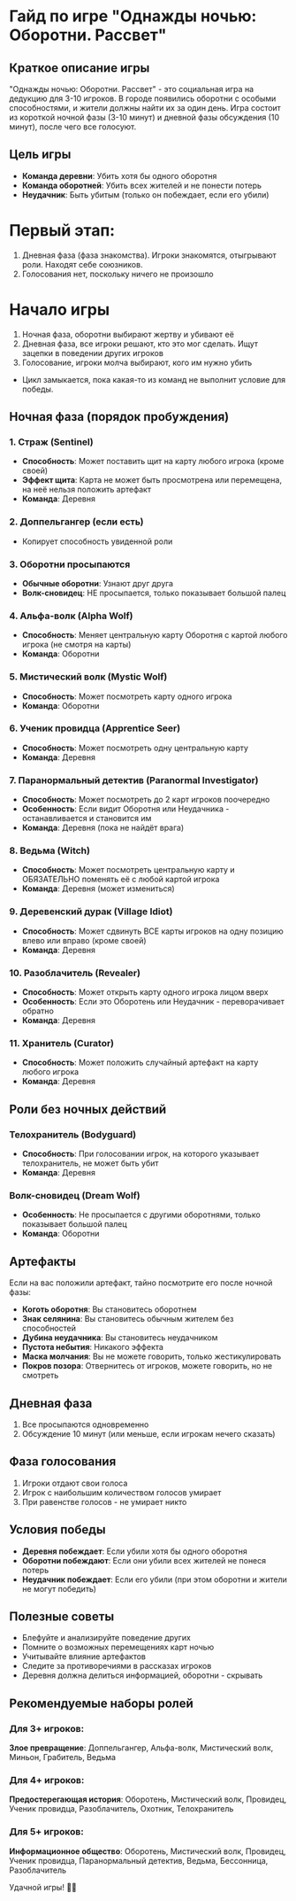# Гайд по игре "Однажды ночью: Оборотни. Рассвет"

## Краткое описание игры
"Однажды ночью: Оборотни. Рассвет" - это социальная игра на дедукцию для 3-10 игроков. В городе появились оборотни с особыми способностями, и жители должны найти их за один день. Игра состоит из короткой ночной фазы (3-10 минут) и дневной фазы обсуждения (10 минут), после чего все голосуют.

## Цель игры
- **Команда деревни**: Убить хотя бы одного оборотня
- **Команда оборотней**: Убить всех жителей и не понести потерь
- **Неудачник**: Быть убитым (только он побеждает, если его убили)

# Первый этап:
1) Дневная фаза (фаза знакомства). Игроки знакомятся, отыгрывают роли. Находят себе союзников.
2) Голосования нет, поскольку ничего не произошло

# Начало игры
1) Ночная фаза, оборотни выбирают жертву и убивают её
2) Дневная фаза, все игроки решают, кто это мог сделать. Ищут зацепки в поведении других игроков
3) Голосование, игроки молча выбирают, кого им нужно убить
- Цикл замыкается, пока какая-то из команд не выполнит условие для победы.

## Ночная фаза (порядок пробуждения)

### 1. Страж (Sentinel)
- **Способность**: Может поставить щит на карту любого игрока (кроме своей)
- **Эффект щита**: Карта не может быть просмотрена или перемещена, на неё нельзя положить артефакт
- **Команда**: Деревня

### 2. Доппельгангер (если есть)
- Копирует способность увиденной роли

### 3. Оборотни просыпаются
- **Обычные оборотни**: Узнают друг друга
- **Волк-сновидец**: НЕ просыпается, только показывает большой палец

### 4. Альфа-волк (Alpha Wolf)
- **Способность**: Меняет центральную карту Оборотня с картой любого игрока (не смотря на карты)
- **Команда**: Оборотни

### 5. Мистический волк (Mystic Wolf) 
- **Способность**: Может посмотреть карту одного игрока
- **Команда**: Оборотни

### 6. Ученик провидца (Apprentice Seer)
- **Способность**: Может посмотреть одну центральную карту
- **Команда**: Деревня

### 7. Паранормальный детектив (Paranormal Investigator)
- **Способность**: Может посмотреть до 2 карт игроков поочередно
- **Особенность**: Если видит Оборотня или Неудачника - останавливается и становится им
- **Команда**: Деревня (пока не найдёт врага)

### 8. Ведьма (Witch)
- **Способность**: Может посмотреть центральную карту и ОБЯЗАТЕЛЬНО поменять её с любой картой игрока
- **Команда**: Деревня (может измениться)

### 9. Деревенский дурак (Village Idiot)
- **Способность**: Может сдвинуть ВСЕ карты игроков на одну позицию влево или вправо (кроме своей)
- **Команда**: Деревня

### 10. Разоблачитель (Revealer)
- **Способность**: Может открыть карту одного игрока лицом вверх
- **Особенность**: Если это Оборотень или Неудачник - переворачивает обратно
- **Команда**: Деревня

### 11. Хранитель (Curator)
- **Способность**: Может положить случайный артефакт на карту любого игрока
- **Команда**: Деревня

## Роли без ночных действий

### Телохранитель (Bodyguard)
- **Способность**: При голосовании игрок, на которого указывает телохранитель, не может быть убит
- **Команда**: Деревня

### Волк-сновидец (Dream Wolf)
- **Особенность**: Не просыпается с другими оборотнями, только показывает большой палец
- **Команда**: Оборотни

## Артефакты
Если на вас положили артефакт, тайно посмотрите его после ночной фазы:

- **Коготь оборотня**: Вы становитесь оборотнем
- **Знак селянина**: Вы становитесь обычным жителем без способностей
- **Дубина неудачника**: Вы становитесь неудачником
- **Пустота небытия**: Никакого эффекта
- **Маска молчания**: Вы не можете говорить, только жестикулировать
- **Покров позора**: Отвернитесь от игроков, можете говорить, но не смотреть

## Дневная фаза
1. Все просыпаются одновременно
2. Обсуждение 10 минут (или меньше, если игрокам нечего сказать)

## Фаза голосования
1. Игроки отдают свои голоса
2. Игрок с наибольшим количеством голосов умирает
3. При равенстве голосов - не умирает никто

## Условия победы
- **Деревня побеждает**: Если убили хотя бы одного оборотня
- **Оборотни побеждают**: Если они убили всех жителей не понеся потерь
- **Неудачник побеждает**: Если его убили (при этом оборотни и жители не могут победить)

## Полезные советы
- Блефуйте и анализируйте поведение других
- Помните о возможных перемещениях карт ночью
- Учитывайте влияние артефактов
- Следите за противоречиями в рассказах игроков
- Деревня должна делиться информацией, оборотни - скрывать

## Рекомендуемые наборы ролей

### Для 3+ игроков:
**Злое превращение**: Доппельгангер, Альфа-волк, Мистический волк, Миньон, Грабитель, Ведьма

### Для 4+ игроков: 
**Предостерегающая история**: Оборотень, Мистический волк, Провидец, Ученик провидца, Разоблачитель, Охотник, Телохранитель

### Для 5+ игроков:
**Информационное общество**: Оборотень, Мистический волк, Провидец, Ученик провидца, Паранормальный детектив, Ведьма, Бессонница, Разоблачитель

Удачной игры! 🐺🌙